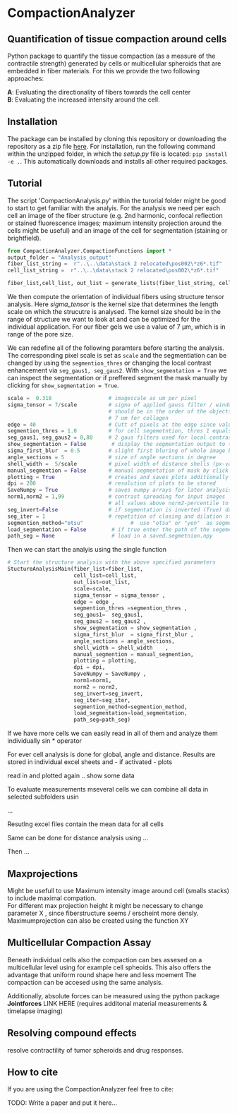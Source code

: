 # CompactionAnalyzer 

## Quantification of tissue compaction around cells

Python package to quantify the tissue compaction (as a measure of the contractile strength) generated by cells or multicellular spheroids that are embedded in fiber materials. For this we provide the two following approaches:

**A**: Evaluating the directionality of fibers towards the cell center <br>
**B**: Evaluating the increased intensity around the cell.  <br>


## Installation
The package can be installed by cloning this repository or downloading the repository as a zip file [here](https://github.com/davidbhr/CompactionAnalyzer/zipball/master). For installation, run the following command within the unzipped folder, in which the *setup.py* file is located: `pip install -e .`. This automatically downloads and installs all other required packages.

## Tutorial

The script 'CompactionAnalysis.py' within the turorial folder might be good to start to get familiar with the analyis. For the analysis we need per each cell an image of the fiber structure (e.g. 2nd harmonic, confocal reflection or stained fluorescence images; maximum intensity projection around the cells might be useful) and an image of the cell for segmentation (staining or brightfield). 

```python
from CompactionAnalyzer.CompactionFunctions import *
output_folder = "Analysis_output" 
fiber_list_string =  r"..\..\data\stack 2 relocated\pos002\*z6*.tif"
cell_list_string =  r"..\..\data\stack 2 relocated\pos002\*z6*.tif" 

fiber_list,cell_list, out_list = generate_lists(fiber_list_string, cell_list_string, output_main =output_folder)
```

We then compute the orientation of individual fibers using structure tensor analysis. Here *sigma_tensor* is the kernel size that determines the length scale on which the strucutre is analysed. The kernel size should be in the range of structure we want to look at and can be optimized for the individual application. For our fiber gels we use a value of 7 µm, which is in range of the pore size. 


We can redefine all of the following paramters before starting the analysis. The corresponding pixel scale is set as `scale` and the segmentiation can be changed by using the `segmention_thres` or changing the local contrast enhancement via `seg_gaus1, seg_gaus2`. With `show_segmentation = True` we can inspect the segmentation or if preffered segment the mask manually by clicking for `show_segmentation = True`.

```python
scale =  0.318                  # imagescale as um per pixel
sigma_tensor = 7/scale          # sigma of applied gauss filter / window for structure tensor analysis in px
                                # should be in the order of the objects to analyze !! 
                                # 7 um for collagen 
edge = 40                       # Cutt of pixels at the edge since values at the border cannot be trusted
segmention_thres = 1.0          # for cell segemetntion, thres 1 equals normal otsu threshold , change to detect different percentage of bright pixel
seg_gaus1, seg_gaus2 = 8,80     # 2 gaus filters used for local contrast enhancement for segementation
show_segmentation = False        # display the segmentation output to test parameters - script wont run further
sigma_first_blur  = 0.5         # slight first bluring of whole image before using structure tensor
angle_sections = 5              # size of angle sections in degree 
shell_width =  5/scale          # pixel width of distance shells (px-value=um-value/scale)
manual_segmention = False       # manual segmentation of mask by click cell outline
plotting = True                 # creates and saves plots additionally to excel files 
dpi = 200                       # resolution of plots to be stored
SaveNumpy = True                # saves numpy arrays for later analysis - might create lots of data
norm1,norm2 = 1,99              # contrast spreading for input images  by setting all values below norm1-percentile to zero and
                                # all values above norm2-percentile to 1
seg_invert=False                # if segmentation is inverted (True) dark objects are detected inseated of bright ones
seg_iter = 1                    # repetition of closing and dilation steps for segmentation      
segmention_method="otsu"               #  use "otsu" or "yen"  as segmentation method
load_segmentation = False        # if true enter the path of the segementation math in path_seg to
path_seg = None                  # load in a saved.segmetnion.npy 
```

Then we can start the analyis using the single function

```python
# Start the structure analysis with the above specified parameters
StuctureAnalysisMain(fiber_list=fiber_list,
                     cell_list=cell_list, 
                     out_list=out_list,
                     scale=scale, 
                     sigma_tensor = sigma_tensor , 
                     edge = edge , 
                     segmention_thres =segmention_thres , 
                     seg_gaus1=  seg_gaus1, 
                     seg_gaus2 = seg_gaus2 ,
                     show_segmentation = show_segmentation ,    
                     sigma_first_blur  = sigma_first_blur , 
                     angle_sections = angle_sections,   
                     shell_width = shell_width    ,  
                     manual_segmention = manual_segmention, 
                     plotting = plotting,
                     dpi = dpi,
                     SaveNumpy = SaveNumpy ,  
                     norm1=norm1,
                     norm2 = norm2,
                     seg_invert=seg_invert,
                     seg_iter=seg_iter,
                     segmention_method=segmention_method,
                     load_segmentation=load_segmentation,
                     path_seg=path_seg)
```




If we have more cells we can easily read in all of them and analyze them individually sin * operator




For ever cell analysis is done for global, angle and distance. Results are stored in individual excel sheets and - if activated - plots




read in and plotted again .. show some data




To evaluate measurements mseveral cells we can combine all data in selected subfolders usin 

...

Resutlng excel files contain the mean data for all cells

Same can be done for distance analysis using
...

Then ...







## Maxprojections

Might be usefull to use Maximum intensity image around cell (smalls stacks) to include maximal compation.  
 For different max projection height it might be necessary to change parameter X , since fiberstructure seems / erscheint more densly. Maximumprojection can also be created using the function   XY


## Multicellular Compaction Assay

Beneath individual cells also the compaction can bes assesed on a multicellular level using for example cell spheoids. This also offers the advantage that uniform round shape here and less moement The compaction can be accesed using the same analysis.

Additionally, absolute forces can be measured using the python package **Jointforces** LINK HERE (requires additonal material measurements & timelapse imaging)

## Resolving compound effects

resolve contractility of tumor spheroids and drug responses.

## How to cite

If you are using the CompactionAnalyzer feel free to cite:

TODO: Write a paper and put it here...

